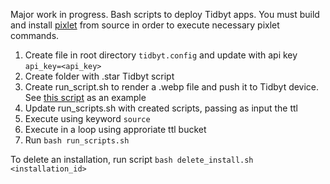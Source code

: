 Major work in progress. Bash scripts to deploy Tidbyt apps. You must build and install [pixlet](https://tidbyt.dev/docs/build/advanced-installation) from source in order to execute necessary pixlet commands.

1. Create file in root directory `tidbyt.config` and update with api key `api_key=<api_key>`
2. Create folder with .star Tidbyt script
3. Create run_script.sh to render a .webp file and push it to Tidbyt device. See [this script](https://github.com/MichaelYagi/bashbyt/blob/main/db_characters/run_script.sh) as an example
4. Update run_scripts.sh with created scripts, passing as input the ttl
5. Execute using keyword `source`
6. Execute in a loop using approriate ttl bucket
7. Run `bash run_scripts.sh`

To delete an installation, run script `bash delete_install.sh <installation_id>`
